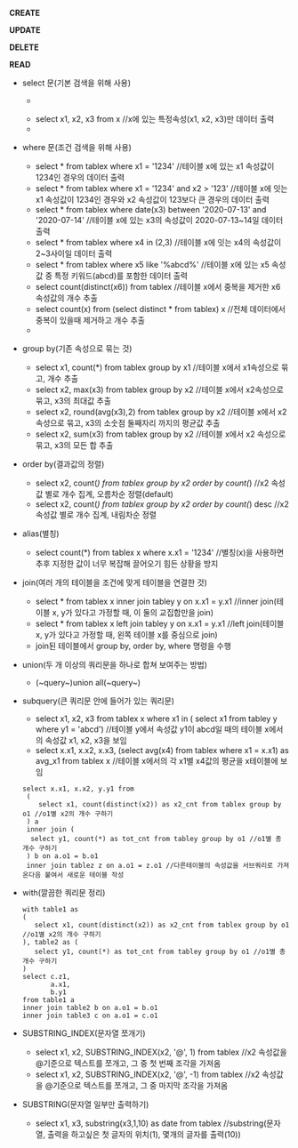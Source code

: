 **CREATE**

**UPDATE**

**DELETE**

**READ**
* select 문(기본 검색을 위해 사용)
   * ```select * from x //x에 있는 데이터 전부 출력
   * select x1, x2, x3 from x //x에 있는 특정속성(x1, x2, x3)만 데이터 출력
   * 
* where 문(조건 검색을 위해 사용)
   * select * from tablex where x1 = '1234' //테이블 x에 있는 x1 속성값이 1234인 경우의 데이터 출력
   * select * from tablex where x1 = '1234' and x2 > '123' //테이블 x에 잇는 x1 속성값이 1234인 경우와 x2 속성값이 123보다 큰 경우의 데이터 출력
   * select * from tablex where date(x3) between '2020-07-13' and '2020-07-14' //테이블 x에 있는 x3의 속성값이 2020-07-13~14일 데이터 출력
   * select * from tablex where x4 in (2,3) //테이블 x에 잇는 x4의 속성값이 2~3사이일 데이터 출력
   * select * from tablex where x5 like '%abcd%' //테이블 x에 있는 x5 속성값 중 특정 키워드(abcd)를 포함한 데이터 출력
   * select count(distinct(x6)) from tablex //테이블 x에서 중복을 제거한 x6 속성값의 개수 추출
   * select count(x) from (select distinct * from tablex) x //전체 데이터에서 중복이 있을때 제거하고 개수 추출
   * 
* group by(기존 속성으로 묶는 것)
   * select x1, count(*) from tablex group by x1 //테이블 x에서 x1속성으로 묶고, 개수 추출
   * select x2, max(x3) from tablex group by x2 //테이블 x에서 x2속성으로 묶고, x3의 최대값 추출
   * select x2, round(avg(x3),2) from tablex group by x2 //테이블 x에서 x2속성으로 묶고, x3의 소숫점 둘째자리 까지의 평균값 추출
   * select x2, sum(x3) from tablex group by x2 //테이블 x에서 x2 속성으로 묶고, x3의 모든 합 추출

* order by(결과값의 정렬)
   * select x2, count(*) from tablex group by x2 order by count(*) //x2 속성값 별로 개수 집계, 오름차순 정렬(default)
   * select x2, count(*) from tablex group by x2 order by count(*) desc //x2 속성값 별로 개수 집계, 내림차순 정렬

* alias(별칭)
   * select count(*) from tablex x where x.x1 = '1234' //별칭(x)을 사용하면 추후 지정한 값이 너무 복잡해 끌어오기 힘든 상황을 방지 

* join(여러 개의 테이블을 조건에 맞게 테이블을 연결한 것)
   * select * from tablex x inner join tabley y on x.x1 = y.x1 //inner join(테이블 x, y가 있다고 가정할 때, 이 둘의 교집합만을 join) 
   * select * from tablex x left join tabley y on x.x1 = y.x1 //left join(테이블 x, y가 있다고 가정할 때, 왼쪽 테이블 x를 중심으로 join)
   * join된 테이블에서 group by, order by, where 명령을 수행

* union(두 개 이상의 쿼리문을 하나로 합쳐 보여주는 방법)
   * (~query~)union all(~query~)

* subquery(큰 쿼리문 안에 들어가 있는 쿼리문)
   * select x1, x2, x3 from tablex x where x1 in ( select x1 from tabley y where y1 = 'abcd') //테이블 y에서 속성값 y1이 abcd일 때의 테이블 x에서의 속성값 x1, x2, x3을 보임
   * select x.x1, x.x2, x.x3, (select avg(x4) from tablex where x1 = x.x1) as avg_x1 from tablex x //테이블 x에서의 각 x1별 x4값의 평균을 x테이블에 보임
    ```
    select x.x1, x.x2, y.y1 from 
     (
        select x1, count(distinct(x2)) as x2_cnt from tablex group by o1 //o1별 x2의 개수 구하기
     ) a 
     inner join (
      select y1, count(*) as tot_cnt from tabley group by o1 //o1별 총 개수 구하기
     ) b on a.o1 = b.o1 
     inner join tablez z on a.o1 = z.o1 //다른테이블의 속성값을 서브쿼리로 가져온다음 붙여서 새로운 테이블 작성 
     ```
* with(깔끔한 쿼리문 정리)
    ```
    with table1 as
    (
       select x1, count(distinct(x2)) as x2_cnt from tablex group by o1 //o1별 x2의 개수 구하기
    ), table2 as (
       select y1, count(*) as tot_cnt from tabley group by o1 //o1별 총 개수 구하기
    ) 
    select c.z1,
           a.x1,
           b.y1
    from table1 a
    inner join table2 b on a.o1 = b.o1
    inner join table3 c on a.o1 = c.o1
    ```
    
* SUBSTRING_INDEX(문자열 쪼개기)
   * select x1, x2, SUBSTRING_INDEX(x2, '@', 1) from tablex //x2 속성값을 @기준으로 텍스트를 쪼개고, 그 중 첫 번째 조각을 가져옴
   * select x1, x2, SUBSTRING_INDEX(x2, '@', -1) from tablex //x2 속성값을 @기준으로 텍스트를 쪼개고, 그 중 마지막 조각을 가져옴
   
* SUBSTRING(문자열 일부만 출력하기)
   * select x1, x3, substring(x3,1,10) as date from tablex //substring(문자열, 출력을 하고싶은 첫 글자의 위치(1), 몇개의 글자를 출력(10))






